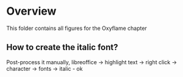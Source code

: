 # Overview
This folder contains all figures for the Oxyflame chapter

## How to create the italic font?
Post-process it manually, libreoffice -> highlight text -> right click -> character -> fonts -> italic - ok
